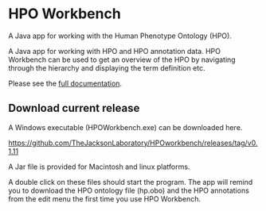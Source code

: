 # HPO Workbench
A Java app for working with the Human Phenotype Ontology (HPO).

A Java app for working with HPO and HPO annotation data. HPO Workbench can be used to get an overview of the HPO by navigating
through the hierarchy and displaying the term definition etc. 

Please see the [full documentation](http://hpo-workbench.readthedocs.io/en/latest/).

## Download current release

A Windows executable (HPOWorkbench.exe) can be downloaded here.

https://github.com/TheJacksonLaboratory/HPOworkbench/releases/tag/v0.1.11

A Jar file is provided for Macintosh and linux platforms.

A double click on these files should start the program. The app will remind you to
download the HPO ontology file (hp.obo) and the HPO annotations from the edit menu
the first time you use HPO Workbench. 

